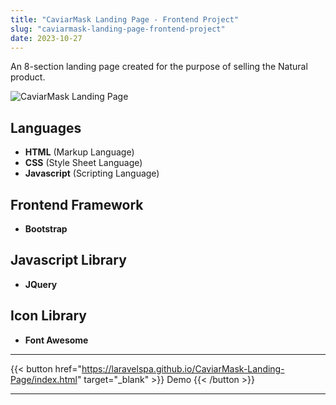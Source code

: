 ```yaml
---
title: "CaviarMask Landing Page - Frontend Project"
slug: "caviarmask-landing-page-frontend-project"
date: 2023-10-27
---
```

An 8-section landing page created for the purpose of selling the Natural product.

![CaviarMask Landing Page](/blog/img/portfolio/caviarmask-landing-page/full-page.jpeg "CaviarMask Landing Page")

## Languages
- **HTML** (Markup Language)
- **CSS** (Style Sheet Language)
- **Javascript** (Scripting Language)

## Frontend Framework
- **Bootstrap**

## Javascript Library
- **JQuery**

## Icon Library
- **Font Awesome**

---
{{< button href="https://laravelspa.github.io/CaviarMask-Landing-Page/index.html" target="_blank" >}}
Demo
{{< /button >}}

---